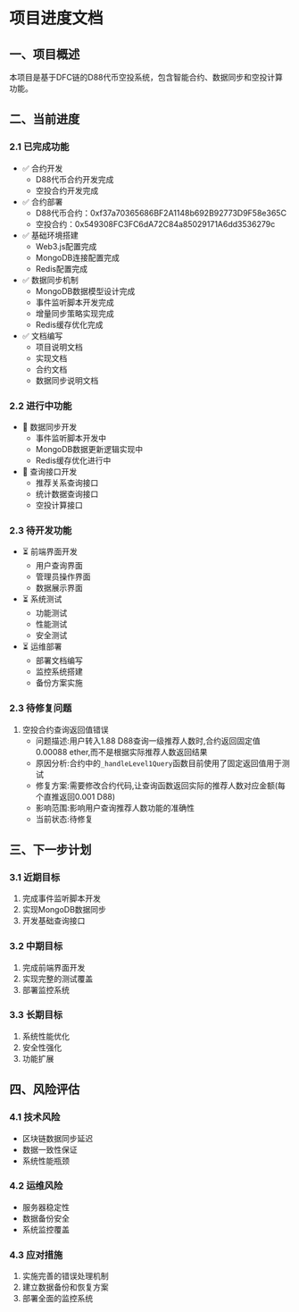 # 项目进度文档

## 一、项目概述
本项目是基于DFC链的D88代币空投系统，包含智能合约、数据同步和空投计算功能。

## 二、当前进度

### 2.1 已完成功能
- ✅ 合约开发
  - D88代币合约开发完成
  - 空投合约开发完成
- ✅ 合约部署
  - D88代币合约：0xf37a70365686BF2A1148b692B92773D9F58e365C
  - 空投合约：0x549308FC3FC6dA72C84a85029171A6dd3536279c
- ✅ 基础环境搭建
  - Web3.js配置完成
  - MongoDB连接配置完成
  - Redis配置完成
- ✅ 数据同步机制
  - MongoDB数据模型设计完成
  - 事件监听脚本开发完成
  - 增量同步策略实现完成
  - Redis缓存优化完成
- ✅ 文档编写
  - 项目说明文档
  - 实现文档
  - 合约文档
  - 数据同步说明文档

### 2.2 进行中功能
- 🔄 数据同步开发
  - 事件监听脚本开发中
  - MongoDB数据更新逻辑实现中
  - Redis缓存优化进行中
- 🔄 查询接口开发
  - 推荐关系查询接口
  - 统计数据查询接口
  - 空投计算接口

### 2.3 待开发功能
- ⏳ 前端界面开发
  - 用户查询界面
  - 管理员操作界面
  - 数据展示界面
- ⏳ 系统测试
  - 功能测试
  - 性能测试
  - 安全测试
- ⏳ 运维部署
  - 部署文档编写
  - 监控系统搭建
  - 备份方案实施

### 2.3 待修复问题
1. 空投合约查询返回值错误
   - 问题描述:用户转入1.88 D88查询一级推荐人数时,合约返回固定值0.00088 ether,而不是根据实际推荐人数返回结果
   - 原因分析:合约中的`_handleLevel1Query`函数目前使用了固定返回值用于测试
   - 修复方案:需要修改合约代码,让查询函数返回实际的推荐人数对应金额(每个直推返回0.001 D88)
   - 影响范围:影响用户查询推荐人数功能的准确性
   - 当前状态:待修复

## 三、下一步计划

### 3.1 近期目标
1. 完成事件监听脚本开发
2. 实现MongoDB数据同步
3. 开发基础查询接口

### 3.2 中期目标
1. 完成前端界面开发
2. 实现完整的测试覆盖
3. 部署监控系统

### 3.3 长期目标
1. 系统性能优化
2. 安全性强化
3. 功能扩展

## 四、风险评估

### 4.1 技术风险
- 区块链数据同步延迟
- 数据一致性保证
- 系统性能瓶颈

### 4.2 运维风险
- 服务器稳定性
- 数据备份安全
- 系统监控覆盖

### 4.3 应对措施
1. 实施完善的错误处理机制
2. 建立数据备份和恢复方案
3. 部署全面的监控系统 